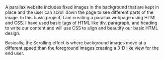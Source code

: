 A parallax website includes fixed images in the background that are kept in place and the user can scroll down the page to see different parts of the image. In this basic project, I am creating a parallax webpage using HTML and CSS. I have used basic tags of HTML like div, paragraph, and heading to write our content and will use CSS to align and beautify our basic HTML design.

Basically, the Scrolling effect is where background images move at a different speed than the foreground images creating a 3-D like view for the end user.
